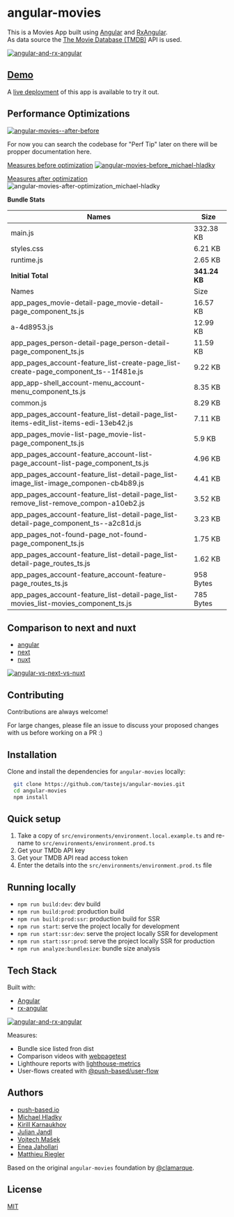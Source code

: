 # angular-movies

This is a Movies App built using [Angular](https://angular.io) and [RxAngular](https://github.com/rx-angular/rx-angular).  
As data source the [The Movie Database (TMDB)](https://www.themoviedb.org/) API is used.  

[![angular-and-rx-angular](https://user-images.githubusercontent.com/10064416/154189195-c32cbdec-b061-46a5-8590-a9e3d8dc050a.png)](https://www.rx-angular.io/)


## [Demo](https://angular-movies-a12d3.web.app/list/category/popular)

A [live deployment](https://angular-movies-a12d3.web.app/list/category/popular) of this app is available to try it out.


## Performance Optimizations 


[![angular-movies--after-before](https://user-images.githubusercontent.com/10064416/155904454-f70b5bb5-6591-497a-9d21-dca0e2940566.gif)](https://www.webpagetest.org/video/compare.php?tests=220216_BiDcPP_CVM,220216_AiDcBN_ETK)


For now you can search the codebase for "Perf Tip" later on there will be propper documentation here.


[Measures before optimization](https://lighthouse-metrics.com/checks/9ddeb46e-2c28-453c-b719-cf080a01b13c)
[![angular-movies-before_michael-hladky](https://user-images.githubusercontent.com/10064416/137785051-1cf9f63a-e803-4d92-a952-c327b7628530.PNG)](https://lighthouse-metrics.com/checks/9ddeb46e-2c28-453c-b719-cf080a01b13c)


[Measures after optimization](https://lighthouse-metrics.com/checks/6a888a17-b17b-46a6-abc9-e605b73a530c/runs/503701ad-36aa-43ad-8de3-cb40e775c770)
![angular-movies-after-optimization_michael-hladky](https://user-images.githubusercontent.com/10064416/146446241-ad9eeed4-b0a4-44a2-a88e-4ea7c97e1acf.PNG)


**Bundle Stats**



































<!-- bundle-stats-start -->

| Names                                                                               | Size          |
|-------------------------------------------------------------------------------------|---------------|
| main.js                                                                             | 332.38 KB     |
| styles.css                                                                          | 6.21 KB       |
| runtime.js                                                                          | 2.65 KB       |
| **Initial Total**                                                                   | **341.24 KB** |
| Names                                                                               | Size          |
| app_pages_movie-detail-page_movie-detail-page_component_ts.js                       | 16.57 KB      |
| a-4d8953.js                                                                         | 12.99 KB      |
| app_pages_person-detail-page_person-detail-page_component_ts.js                     | 11.59 KB      |
| app_pages_account-feature_list-create-page_list-create-page_component_ts--1f481e.js | 9.22 KB       |
| app_app-shell_account-menu_account-menu_component_ts.js                             | 8.35 KB       |
| common.js                                                                           | 8.29 KB       |
| app_pages_account-feature_list-detail-page_list-items-edit_list-items-edi-13eb42.js | 7.11 KB       |
| app_pages_movie-list-page_movie-list-page_component_ts.js                           | 5.9 KB        |
| app_pages_account-feature_account-list-page_account-list-page_component_ts.js       | 4.96 KB       |
| app_pages_account-feature_list-detail-page_list-image_list-image_componen-cb4b89.js | 4.41 KB       |
| app_pages_account-feature_list-detail-page_list-remove_list-remove_compon-a10eb2.js | 3.52 KB       |
| app_pages_account-feature_list-detail-page_list-detail-page_component_ts--a2c81d.js | 3.23 KB       |
| app_pages_not-found-page_not-found-page_component_ts.js                             | 1.75 KB       |
| app_pages_account-feature_list-detail-page_list-detail-page_routes_ts.js            | 1.62 KB       |
| app_pages_account-feature_account-feature-page_routes_ts.js                         | 958 Bytes     |
| app_pages_account-feature_list-detail-page_list-movies_list-movies_component_ts.js  | 785 Bytes     |
<!-- bundle-stats-end -->

## Comparison to next and nuxt

- [angular](https://angular-movies-a12d3.web.app/list/category/popular)
- [next](https://movies.zaps.dev/?category=Popular&page=1)
- [nuxt](https://movies.jason.codes/movie/category/popular)

[![angular-vs-next-vs-nuxt](https://user-images.githubusercontent.com/10064416/155904543-333e1c25-7c01-470a-b399-40eee4c9d02c.gif)](https://www.webpagetest.org/video/compare.php?tests=220216_AiDcBJ_EAA,220216_BiDcER_CDY,220216_BiDc68_CDZ)

## Contributing

Contributions are always welcome! 

For large changes, please file an issue to discuss your proposed changes with us before working on a PR :)

## Installation 

Clone and install the dependencies for `angular-movies` locally:

```bash 
  git clone https://github.com/tastejs/angular-movies.git
  cd angular-movies 
  npm install
```

## Quick setup

1. Take a copy of `src/environments/environment.local.example.ts` and re-name to `src/environments/environment.prod.ts` 
2. Get your TMDb API key
3. Get your TMDB API read access token
4. Enter the details into the `src/environments/environment.prod.ts` file
    
## Running locally

* `npm run build:dev`: dev build
* `npm run build:prod`: production build
* `npm run build:prod:ssr`: production build for SSR
* `npm run start`: serve the project locally for development
* `npm run start:ssr:dev`: serve the project locally SSR for development
* `npm run start:ssr:prod`: serve the project locally SSR for production
* `npm run analyze:bundlesize`: bundle size analysis 

## Tech Stack

Built with: 

* [Angular](https://angular.io)
* [rx-angular](https://github.com/rx-angular/rx-angular)

[![angular-and-rx-angular](https://user-images.githubusercontent.com/10064416/154189195-c32cbdec-b061-46a5-8590-a9e3d8dc050a.png)](https://www.rx-angular.io/)

Measures:
* Bundle sice listed fron dist
* Comparison videos with [webpagetest](https://www.webpagetest.org)
* Lighthoure reports with [lighthouse-metrics](https://lighthouse-metrics.com)
* User-flows created with [@push-based/user-flow](https://www.npmjs.com/package/@push-based/user-flow)

## Authors

- [push-based.io](https://push-based.io)
- [Michael Hladky](https://github.com/BioPhoton)
- [Kirill Karnaukhov](https://github.com/Karnaukhov-kh)
- [Julian Jandl](https://github.com/HoebbelsB)
- [Vojtech Mašek](https://github.com/vmasek)
- [Enea Jahollari](https://github.com/eneajaho)
- [Matthieu Riegler](https://github.com/jeanmeche)


Based on the original `angular-movies` foundation by [@clamarque](https://github.com/clamarque/angular-movies).
  
## License

[MIT](https://choosealicense.com/licenses/mit/)
